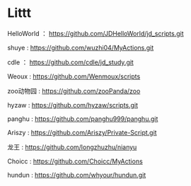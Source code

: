 # Littt

HelloWorld ： https://github.com/JDHelloWorld/jd_scripts.git

shuye : https://github.com/wuzhi04/MyActions.git

cdle ： https://github.com/cdle/jd_study.git

Weoux : https://github.com/Wenmoux/scripts

zoo动物园 : https://github.com/zooPanda/zoo

hyzaw : https://github.com/hyzaw/scripts.git

panghu : https://github.com/panghu999/panghu.git

Ariszy : https://github.com/Ariszy/Private-Script.git

龙王 : https://github.com/longzhuzhu/nianyu

Choicc : https://github.com/Choicc/MyActions

hundun : https://github.com/whyour/hundun.git
